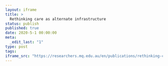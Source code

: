 ```yaml
---
layout: iframe
title: >
  Rethinking care as alternate infrastructure
status: publish
published: true
date: 2020-5-1 00:00:00
meta:
  _edit_last: "1"
type: post
tags:
iframe_src: "https://researchers.mq.edu.au/en/publications/rethinking-care-as-alternate-infrastructure"
---
```

        